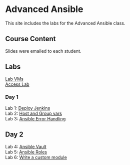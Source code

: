 # Advanced Ansible

This site includes the labs for the Advanced Ansible class.   


## Course Content   
Slides were emailed to each student. 

## Labs   
[Lab VMs](https://docs.google.com/spreadsheets/d/1hqMfSpDqjohHlOX_bwkYhIvntLVW6E8ktLa3uQLHL7k/edit?usp=sharing)   
[Access Lab](labs/access_lab/)   

### Day 1      
Lab 1: [Deploy Jenkins](labs/jenkins-basics/)   
Lab 2: [Host and Group vars](labs/ansible-vars/)   
Lab 3: [Ansible Error Handling](labs/error-handling/)   

## Day 2   
Lab 4: [Ansible Vault](labs/ansible-vault/)   
Lab 5: [Ansible Roles](labs/ansible-roles/)   
Lab 6: [Write a custom module](labs/gh_module/)   
